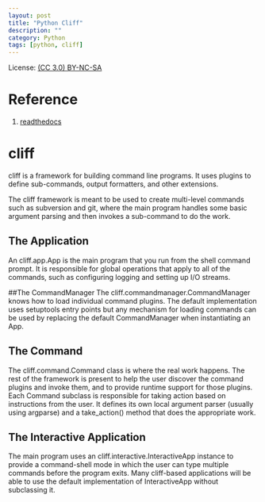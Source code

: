 ```yaml
---
layout: post
title: "Python Cliff"
description: ""
category: Python
tags: [python, cliff]
---
```


License: [(CC 3.0) BY-NC-SA](http://creativecommons.org/licenses/by-nc-sa/3.0/)

# Reference
1. [readthedocs](https://cliff.readthedocs.org/en/latest/)

# cliff
cliff is a framework for building command line programs. It uses plugins to define sub-commands, output formatters, and other extensions.

The cliff framework is meant to be used to create multi-level commands such as subversion and git, where the main program handles some basic argument parsing and then invokes a sub-command to do the work.

## The Application
An cliff.app.App is the main program that you run from the shell command prompt. It is responsible for global operations that apply to all of the commands, such as configuring logging and setting up I/O streams.

##The CommandManager
The cliff.commandmanager.CommandManager knows how to load individual command plugins. The default implementation uses setuptools entry points but any mechanism for loading commands can be used by replacing the default CommandManager when instantiating an App.

## The Command
The cliff.command.Command class is where the real work happens. The rest of the framework is present to help the user discover the command plugins and invoke them, and to provide runtime support for those plugins. Each Command subclass is responsible for taking action based on instructions from the user. It defines its own local argument parser (usually using argparse) and a take_action() method that does the appropriate work.

## The Interactive Application
The main program uses an cliff.interactive.InteractiveApp instance to provide a command-shell mode in which the user can type multiple commands before the program exits. Many cliff-based applications will be able to use the default implementation of InteractiveApp without subclassing it.
